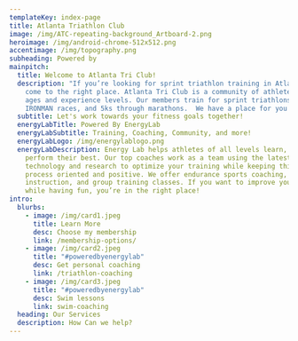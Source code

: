 ```yaml
---
templateKey: index-page
title: Atlanta Triathlon Club
image: /img/ATC-repeating-background_Artboard-2.png
heroimage: /img/android-chrome-512x512.png
accentimage: /img/topography.png
subheading: Powered by
mainpitch:
  title: Welcome to Atlanta Tri Club!
  description: "If you’re looking for sprint triathlon training in Atlanta, you’ve
    come to the right place. Atlanta Tri Club is a community of athletes of all
    ages and experience levels. Our members train for sprint triathlons through
    IRONMAN races, and 5ks through marathons.  We have a place for you! "
  subtitle: Let's work towards your fitness goals together!
  energyLabTitle: Powered By EnergyLab
  energyLabSubtitle: Training, Coaching, Community, and more!
  energyLabLogo: /img/energylablogo.png
  energyLabDescription: Energy Lab helps athletes of all levels learn, train, and
    perform their best. Our top coaches work as a team using the latest
    technology and research to optimize your training while keeping things
    process oriented and positive. We offer endurance sports coaching, swim
    instruction, and group training classes. If you want to improve yourself
    while having fun, you’re in the right place!
intro:
  blurbs:
    - image: /img/card1.jpeg
      title: Learn More
      desc: Choose my membership
      link: /membership-options/
    - image: /img/card2.jpeg
      title: "#poweredbyenergylab"
      desc: Get personal coaching
      link: /triathlon-coaching
    - image: /img/card3.jpeg
      title: "#poweredbyenergylab"
      desc: Swim lessons
      link: swim-coaching
  heading: Our Services
  description: How Can we help?
---
```

